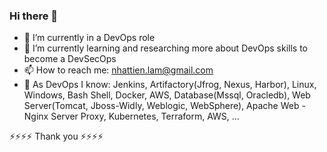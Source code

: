 ### Hi there 👋

- 🔭 I’m currently in a DevOps role
- 🌱 I’m currently learning and researching more about DevOps skills to become a DevSecOps
- 📫 How to reach me: nhattien.lam@gmail.com
- 💬 As DevOps I know: Jenkins, Artifactory(Jfrog, Nexus, Harbor), Linux, Windows, Bash Shell, Docker, AWS, Database(Mssql, Oracledb), Web Server(Tomcat, Jboss-Widly, Weblogic, WebSphere), Apache Web - Nginx Server Proxy, Kubernetes, Terraform, AWS, ...

⚡⚡⚡⚡ Thank you ⚡⚡⚡⚡
<!--
**AxyRes/AxyRes** is a ✨ _special_ ✨ repository because its `README.md` (this file) appears on your GitHub profile.

Here are some ideas to get you started:

- 🔭 I’m currently working on ...
- 🌱 I’m currently learning ...
- 👯 I’m looking to collaborate on ...
- 🤔 I’m looking for help with ...
- 💬 Ask me about ...
- 📫 How to reach me: ...
- 😄 Pronouns: ...
- ⚡ Fun fact: ...
-->
